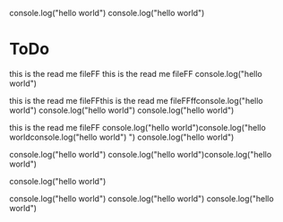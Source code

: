 console.log("hello world")
console.log("hello world")
# ToDo
this is the read me fileFF
this is the read me fileFF
console.log("hello world")

this is the read me fileFFthis is the read me fileFFffconsole.log("hello world")
console.log("hello world")
console.log("hello world")

this is the read me fileFF
console.log("hello world")console.log("hello worldconsole.log("hello world")
")
console.log("hello world")


console.log("hello world")
console.log("hello world")console.log("hello world")

console.log("hello world")


console.log("hello world")
console.log("hello world")
console.log("hello world")
